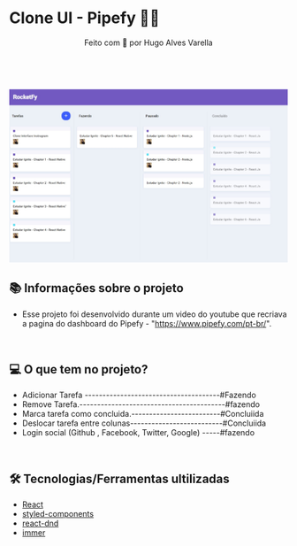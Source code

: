 # Clone UI - Pipefy 💛🚀

<p align="center">Feito com 💙 por Hugo Alves Varella</p>

&nbsp;

&nbsp;

<div>
  <img src="./rocketfy/public/img01.jpg">
</div>

## 📚 Informações sobre o projeto

- Esse projeto foi desenvolvido durante um video do youtube que recriava a pagina do dashboard do Pipefy - "https://www.pipefy.com/pt-br/".

&nbsp;

## 💻 O que tem no projeto?

- Adicionar Tarefa --------------------------------------#Fazendo
- Remove Tarefa.-----------------------------------------#fazendo
- Marca tarefa como concluida.-------------------------#Concluiida
- Deslocar tarefa entre colunas--------------------------#Concluiida
- Login social (Github , Facebook, Twitter, Google) -----#fazendo


&nbsp;

## 🛠️ Tecnologias/Ferramentas ultilizadas

- [React](https://pt-br.reactjs.org/E)
- [styled-components](https://styled-components.com/)
- [react-dnd](https://react-dnd.github.io/react-dnd/docs/overview)
- [immer](https://github.com/immerjs/immer)

